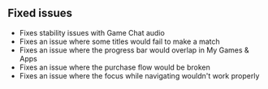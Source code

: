 ## Fixed issues
- Fixes stability issues with Game Chat audio
- Fixes an issue where some titles would fail to make a match
- Fixes an issue where the progress bar would overlap in My Games & Apps
- Fixes an issue where the purchase flow would be broken
- Fixes an issue where the focus while navigating wouldn't work properly